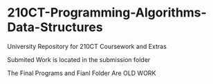 # 210CT-Programming-Algorithms-Data-Structures
University Repository for  210CT Coursework and Extras



Submited Work is located in the submission folder


The Final Programs and Fianl Folder Are OLD WORK
